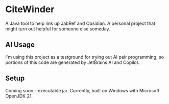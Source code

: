 # CiteWinder
A Java tool to help link up JabRef and Obsidian. A personal project that might turn out helpful for someone else someday.

## AI Usage
I'm using this project as a testground for trying out AI pair programming, so portions of this code are generated by JetBrains AI and Copilot.

## Setup
Coming soon - executable jar. Currently, built on Windows with Microsoft OpenJDK 21.